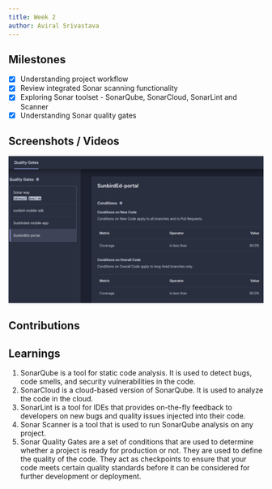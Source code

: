 ```yaml
---
title: Week 2
author: Aviral Srivastava
---
```


## Milestones
- [x] Understanding project workflow
- [x] Review integrated Sonar scanning functionality
- [x] Exploring Sonar toolset - SonarQube, SonarCloud, SonarLint and Scanner
- [x] Understanding Sonar quality gates

## Screenshots / Videos 

![Quality Gate used for SunbirdEd-Portal repository](./assets/image.png)

## Contributions

## Learnings

1. SonarQube is a tool for static code analysis. It is used to detect bugs, code smells, and security vulnerabilities in the code.
2. SonarCloud is a cloud-based version of SonarQube. It is used to analyze the code in the cloud.
3. SonarLint is a tool for IDEs that provides on-the-fly feedback to developers on new bugs and quality issues injected into their code.
4. Sonar Scanner is a tool that is used to run SonarQube analysis on any project.
5. Sonar Quality Gates are a set of conditions that are used to determine whether a project is ready for production or not. They are used to define the quality of the code. They act as checkpoints to ensure that your code meets certain quality standards before it can be considered for further development or deployment.
